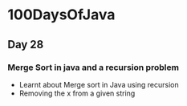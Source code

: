 # 100DaysOfJava

## Day 28

### Merge Sort in java and a recursion problem

* Learnt about Merge sort in Java using recursion
* Removing the x from a given string
